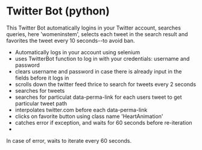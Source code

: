 # Twitter Bot (python)

This Twitter Bot automatically logins in your Twitter account, searches queries, here 'womeninstem', selects each tweet in the search result and favorites the tweet every 10 seconds--to avoid ban.

- Automatically logs in your account using selenium 
- uses TwitterBot function to log in with your credentials: username and password
- clears username and password in case there is already input in the fields before it logs in
- scrolls down the twitter feed thrice to search for tweets every 2 seconds
- searches for tweets
- searches for particulat data-perma-link for each users tweet to get particular tweet path
- interpolates twitter.com before each data-perma-link
- clicks on favorite button using class name 'HeartAnimation' 
- catches error if exception, and waits for 60 seconds before re-iteration
- 

In case of error, waits to iterate every 60 seconds.

